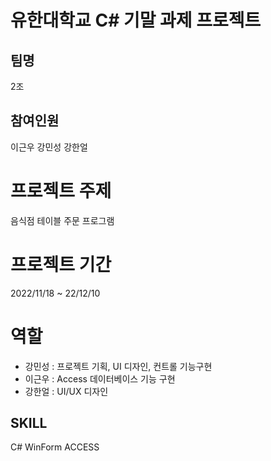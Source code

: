 # 유한대학교 C# 기말 과제 프로젝트  

## 팀명
2조

## 참여인원
이근우
강민성
강한얼
  
# 프로젝트 주제
음식점 테이블 주문 프로그램

# 프로젝트 기간
2022/11/18 ~ 22/12/10
  
# 역할   
  - 강민성 : 프로젝트 기획, UI 디자인, 컨트롤 기능구현
  - 이근우 : Access 데이터베이스 기능 구현
  - 강한얼 : UI/UX 디자인
  
## SKILL
C# WinForm ACCESS 

